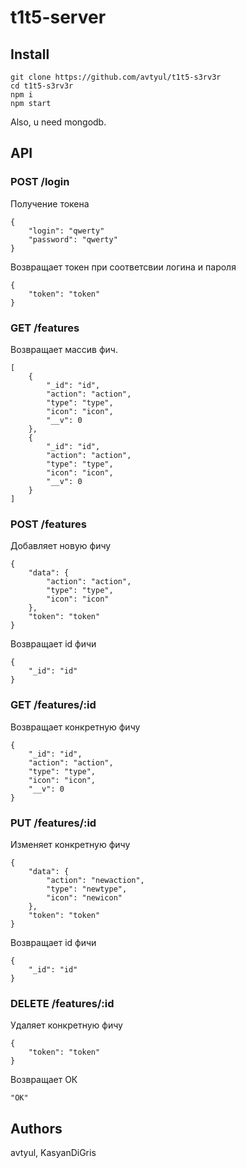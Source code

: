 # t1t5-server

## Install
```
git clone https://github.com/avtyul/t1t5-s3rv3r
cd t1t5-s3rv3r
npm i
npm start
```

Also, u need mongodb.

## API

### POST /login
Получение токена
```
{
    "login": "qwerty"
    "password": "qwerty"
}
```
Возвращает токен при соответсвии логина и пароля
```
{
    "token": "token"
}
```

### GET /features
Возвращает массив фич.
```
[
    {
        "_id": "id",
        "action": "action",
        "type": "type",
        "icon": "icon",
        "__v": 0
    },
    {
        "_id": "id",
        "action": "action",
        "type": "type",
        "icon": "icon",
        "__v": 0
    }
]
```

### POST /features
Добавляет новую фичу
```
{
    "data": {
        "action": "action",
        "type": "type",
        "icon": "icon"
    },
    "token": "token"
}
```
Возвращает id фичи
```
{
    "_id": "id"
}
```

### GET /features/:id
Возвращает конкретную фичу
```
{
    "_id": "id",
    "action": "action",
    "type": "type",
    "icon": "icon",
    "__v": 0
}
```

### PUT /features/:id
Изменяет конкретную фичу
```
{
    "data": {
        "action": "newaction",
        "type": "newtype",
        "icon": "newicon"
    },
    "token": "token"
}
```
Возвращает id фичи
```
{
    "_id": "id"
}
```

### DELETE /features/:id
Удаляет конкретную фичу
```
{
    "token": "token"
}
```
Возвращает ОК
```
"OK"
```

## Authors
avtyul, KasyanDiGris
